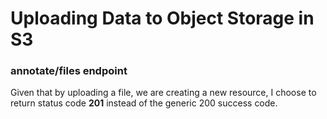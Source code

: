 # Uploading Data to Object Storage in S3

### annotate/files endpoint

Given that by uploading a file, we are creating a new resource, I choose to return status code **201** instead of the generic 200 success code.
